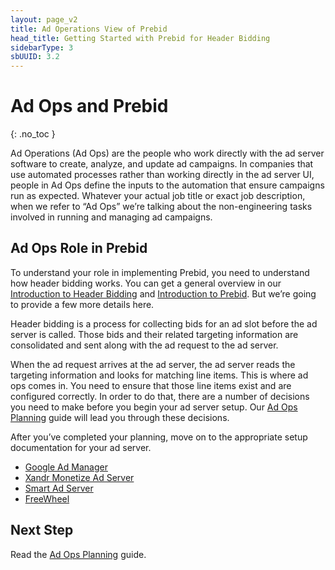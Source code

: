 ```yaml
---
layout: page_v2
title: Ad Operations View of Prebid
head_title: Getting Started with Prebid for Header Bidding
sidebarType: 3
sbUUID: 3.2
---
```


# Ad Ops and Prebid
{: .no_toc }

Ad Operations (Ad Ops) are the people who work directly with the ad server software to create, analyze, and update ad campaigns. In companies that use automated processes rather than working directly in the ad server UI, people in Ad Ops define the inputs to the automation that ensure campaigns run as expected. Whatever your actual job title or exact job description, when we refer to “Ad Ops” we’re talking about the non-engineering tasks involved in running and managing ad campaigns.

## Ad Ops Role in Prebid

To understand your role in implementing Prebid, you need to understand how header bidding works. You can get a general overview in our [Introduction to Header Bidding](/overview/intro-to-header-bidding.html) and [Introduction to Prebid](/overview/intro.html). But we’re going to provide a few more details here.

Header bidding is a process for collecting bids for an ad slot before the ad server is called. Those bids and their related targeting information are consolidated and sent along with the ad request to the ad server.

When the ad request arrives at the ad server, the ad server reads the targeting information and looks for matching line items. This is where ad ops comes in. You need to ensure that those line items exist and are configured correctly. In order to do that, there are a number of decisions you need to make before you begin your ad server setup. Our [Ad Ops Planning](/adops/adops-planning-guide.html) guide will lead you through these decisions.

After you’ve completed your planning, move on to the appropriate setup documentation for your ad server.

-  [Google Ad Manager](/adops/step-by-step.html)
-  [Xandr Monetize Ad Server](/adops/setting-up-prebid-with-the-appnexus-ad-server.html)
-  [Smart Ad Server](/adops/setting-up-prebidjs-with-Smart-Ad-Server.html)
-  [FreeWheel](/adops/setting-up-prebid-video-in-freewheel.html)


## Next Step

Read the [Ad Ops Planning](/adops/adops-planning-guide.html) guide.
